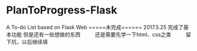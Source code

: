 # PlanToProgress-Flask
A To-do List based on Flask Web
=====未完成======
2017.5.25 完成了基本功能
          但是还有一些想做的东西
          还是需要先学一下html、css之类
          留下坑，以后继续填
